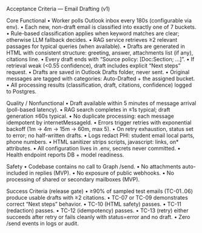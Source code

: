 Acceptance Criteria — Email Drafting (v1)

Core Functional
	•	Worker polls Outlook inbox every 180s (configurable via env).
	•	Each new, non-draft email is classified into exactly one of 7 buckets.
	•	Rule-based classification applies when keyword matches are clear; otherwise LLM fallback decides.
	•	RAG service retrieves ≥2 relevant passages for typical queries (when available).
	•	Drafts are generated in HTML with consistent structure: greeting, answer, attachments list (if any), citations line.
	•	Every draft ends with “Source policy: [Doc:Section; …]”.
	•	If retrieval weak (<0.55 confidence), draft includes explicit “Next steps” request.
	•	Drafts are saved in Outlook Drafts folder, never sent.
	•	Original messages are tagged with categories: Auto-Drafted + the assigned bucket.
	•	All processing results (classification, draft, citations, confidence) logged to Postgres.

Quality / Nonfunctional
	•	Draft available within 5 minutes of message arrival (poll-based latency).
	•	RAG search completes in ≤1s typical; draft generation ≤60s typical.
	•	No duplicate processing: each message idempotent by internetMessageId.
	•	Errors trigger retries with exponential backoff (1m → 4m → 15m → 60m, max 5).
	•	On retry exhaustion, status set to error; no half-written drafts.
	•	Logs redact PHI: student email local parts, phone numbers.
	•	HTML sanitizer strips scripts, javascript: links, on* attributes.
	•	All configuration lives in .env, secrets never committed.
	•	Health endpoint reports DB + model readiness.

Safety
	•	Codebase contains no call to Graph /send.
	•	No attachments auto-included in replies (MVP).
	•	No exposure of public webhooks.
	•	No processing of shared or secondary mailboxes (MVP).

Success Criteria (release gate)
	•	≥90% of sampled test emails (TC-01..06) produce usable drafts with ≥2 citations.
	•	TC-07 or TC-09 demonstrates correct “Next steps” behavior.
	•	TC-10 (HTML safety) passes.
	•	TC-11 (redaction) passes.
	•	TC-12 (idempotency) passes.
	•	TC-13 (retry) either succeeds after retry or fails cleanly with status=error and no draft.
	•	Zero /send events in logs or audit.
